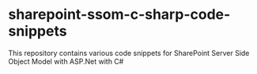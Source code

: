 # sharepoint-ssom-c-sharp-code-snippets
This repository contains various code snippets for SharePoint Server Side Object Model with ASP.Net with C#

